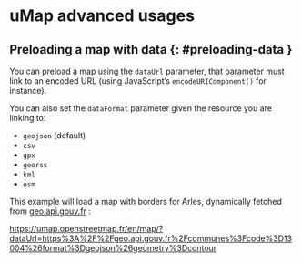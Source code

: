 # uMap advanced usages

## Preloading a map with data {: #preloading-data }

You can preload a map using the `dataUrl` parameter, that parameter must link
to an encoded URL (using JavaScript’s `encodeURIComponent()` for instance).

You can also set the `dataFormat` parameter given the resource you are linking to:

* `geojson` (default)
* `csv`
* `gpx`
* `georss`
* `kml`
* `osm`

This example will load a map with borders for Arles, dynamically fetched
from [geo.api.gouv.fr](https://geo.api.gouv.fr/) :

https://umap.openstreetmap.fr/en/map/?dataUrl=https%3A%2F%2Fgeo.api.gouv.fr%2Fcommunes%3Fcode%3D13004%26format%3Dgeojson%26geometry%3Dcontour
